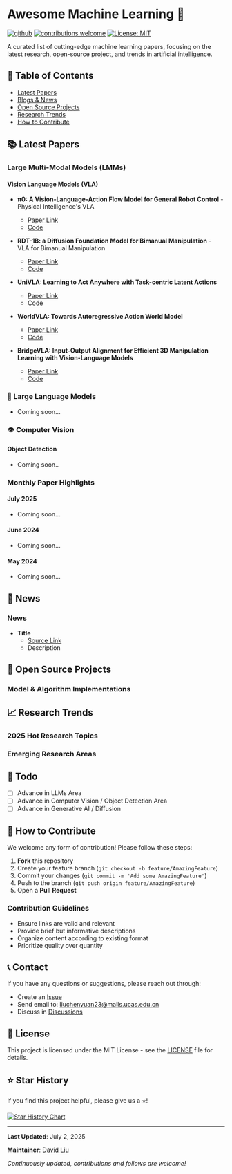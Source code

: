# Awesome Machine Learning 🤖

[![github](https://img.shields.io/badge/GitHub-Repository-blue.svg)](https://github.com/ChenyuanLiu92/awesome-machine-learning)
[![contributions welcome](https://img.shields.io/badge/contributions-welcome-brightgreen.svg?style=flat)](https://github.com/ChenyuanLiu92/awesome-machine-learning/issues)
[![License: MIT](https://img.shields.io/badge/License-MIT-yellow.svg)](https://opensource.org/licenses/MIT)

A curated list of cutting-edge machine learning papers, focusing on the latest research, open-source project, and trends in artificial intelligence.

## 📖 Table of Contents

- [Latest Papers](#-latest-papers)
- [Blogs & News](#-news)
- [Open Source Projects](#-open-source-projects)
- [Research Trends](#-research-trends)
- [How to Contribute](#-how-to-contribute)

## 📚 Latest Papers

### Large Multi-Modal Models (LMMs)

#### Vision Language Models (VLA)
- **π0: A Vision-Language-Action Flow Model for General Robot Control** - Physical Intelligence's VLA
  - [Paper Link](https://www.physicalintelligence.company/download/pi0.pdf)
  - [Code](https://github.com/Physical-Intelligence/openpi?tab=readme-ov-file)

- **RDT-1B: a Diffusion Foundation Model for Bimanual Manipulation** - VLA for Bimanual Manipulation
  - [Paper Link](https://arxiv.org/abs/2410.07864)
  - [Code](https://github.com/thu-ml/RoboticsDiffusionTransformer)

- **UniVLA: Learning to Act Anywhere with Task-centric Latent Actions**
  - [Paper Link](https://arxiv.org/abs/2505.06111)
  - [Code](https://github.com/OpenDriveLab/UniVLA)

- **WorldVLA: Towards Autoregressive Action World Model** 
  - [Paper Link](https://arxiv.org/abs/2506.21539)
  - [Code](https://github.com/alibaba-damo-academy/WorldVLA)

- **BridgeVLA: Input-Output Alignment for Efficient 3D Manipulation Learning with Vision-Language Models** 
  - [Paper Link](https://arxiv.org/abs/2506.07961)
  - [Code](https://github.com/BridgeVLA/BridgeVLA)



### 🧠 Large Language Models
- Coming soon...


### 👁️ Computer Vision

#### Object Detection
- Coming soon..

<!-- #### 🧠 Deep Learning Fundamentals
- **Mamba: Linear-Time Sequence Modeling** - Efficient alternative to Transformers
- **Mixture of Experts (MoE) Improvements** - Scaling model capacity efficiently
- **RetNet: Retentive Networks** - Alternative architecture to Transformers

#### 🔍 Natural Language Processing
- **In-Context Learning** - Few-shot learning without parameter updates
- **Constitutional AI** - Training AI systems to be helpful, harmless, and honest
- **Tool Use in LLMs** - Teaching language models to use external tools

#### 👁️ Computer Vision
- **Diffusion Models** - State-of-the-art generative models
- **Vision Transformers (ViTs)** - Transformer architectures for computer vision
- **Neural Radiance Fields (NeRF)** - 3D scene representation and rendering

#### 🤝 Reinforcement Learning
- **RLHF (Reinforcement Learning from Human Feedback)** - Aligning AI with human preferences
- **Multi-Agent Reinforcement Learning** - Coordination in multi-agent environments
- **Offline Reinforcement Learning** - Learning from static datasets

#### 🧬 AI for Science
- **AlphaFold 3** - Protein structure prediction
- **Materials Discovery** - AI-driven materials science
- **Drug Discovery** - AI applications in pharmaceutical research -->

### Monthly Paper Highlights

#### July 2025
- Coming soon...

#### June 2024
- Coming soon...

#### May 2024
- Coming soon...

## 📰 News

### News
- **Title** 
  - [Source Link](https://github.com/BridgeVLA/BridgeVLA)
  - Description
<!-- - **Distill.pub** - Machine learning visualization and explanation
- **OpenAI Blog** - OpenAI official blog
- **Google AI Blog** - Google AI research updates
- **The Gradient** - AI research and insights

### News Sources
- **AI News** - Artificial intelligence news aggregation
- **VentureBeat AI** - AI business news
- **MIT Technology Review** - Technology reviews -->

## 🚀 Open Source Projects

### Model & Algorithm Implementations
<!-- - **Transformers** - Hugging Face's pre-trained model library
- **Detectron2** - Facebook's object detection platform
- **OpenMMLab** - Multimedia laboratory's open-source algorithm library

### Tools & Platforms
- **Weights & Biases** - Experiment tracking and visualization
- **Neptune** - Machine learning experiment management
- **DVC** - Data version control -->

## 📈 Research Trends

### 2025 Hot Research Topics
<!-- 1. **Multimodal Foundation Models** - Unified models processing text, image, audio, and video
2. **Efficient Model Architectures** - Alternatives to Transformers (Mamba, RetNet)
3. **AI Alignment & Safety** - Constitutional AI, RLHF, and safety research
4. **Agentic AI Systems** - Autonomous agents capable of complex reasoning and action
5. **AI for Scientific Discovery** - Applications in biology, chemistry, and physics -->

### Emerging Research Areas
<!-- - **Mechanistic Interpretability** - Understanding how neural networks work internally
- **Scaling Laws** - Predicting model performance from compute and data
- **Few-Shot Learning** - Learning from minimal examples
- **Continual Learning** - Learning without forgetting previous knowledge
- **Federated Learning** - Training models across distributed data sources -->

## 📅 Todo

- [ ] Advance in LLMs Area
- [ ] Advance in Computer Vision / Object Detection Area
- [ ] Advance in Generative AI / Diffusion
<!-- ### July 2024
- Initialized project structure
- Added 2024 important papers
- Updated mainstream framework information -->

<!-- - [ ] Add more 2024 breakthrough papers
- [ ] Create monthly paper summaries
- [ ] Add paper implementation links
- [ ] Include paper review summaries
- [ ] Add author and institution information -->

## 🤝 How to Contribute

We welcome any form of contribution! Please follow these steps:

1. **Fork** this repository
2. Create your feature branch (`git checkout -b feature/AmazingFeature`)
3. Commit your changes (`git commit -m 'Add some AmazingFeature'`)
4. Push to the branch (`git push origin feature/AmazingFeature`)
5. Open a **Pull Request**

### Contribution Guidelines
- Ensure links are valid and relevant
- Provide brief but informative descriptions
- Organize content according to existing format
- Prioritize quality over quantity

## 📞 Contact

If you have any questions or suggestions, please reach out through:

- Create an [Issue](https://github.com/ChenyuanLiu92/awesome-machine-learning/issues)
- Send email to: liuchenyuan23@mails.ucas.edu.cn
- Discuss in [Discussions](https://github.com/ChenyuanLiu92/awesome-machine-learning/discussions)

## 📄 License

This project is licensed under the MIT License - see the [LICENSE](LICENSE) file for details.

## ⭐ Star History

If you find this project helpful, please give us a ⭐️!

[![Star History Chart](https://api.star-history.com/svg?repos=ChenyuanLiu92e/awesome-machine-learning&type=Date)](https://star-history.com/#ChenyuanLiu92/awesome-machine-learning&Date)

---

**Last Updated**: July 2, 2025

**Maintainer**: [David Liu](https://github.com/ChenyuanLiu92)

*Continuously updated, contributions and follows are welcome!*
